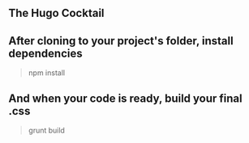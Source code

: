 ## The Hugo Cocktail

## After cloning to your project's folder, install dependencies
>npm install 

## And when your code is ready, build your final .css
>grunt build